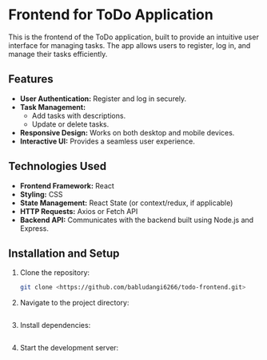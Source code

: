 # Frontend for ToDo Application

This is the frontend of the ToDo application, built to provide an intuitive user interface for managing tasks. The app allows users to register, log in, and manage their tasks efficiently.

## Features

- **User Authentication:** Register and log in securely.
- **Task Management:**
  - Add tasks with descriptions.
  - Update or delete tasks.
- **Responsive Design:** Works on both desktop and mobile devices.
- **Interactive UI:** Provides a seamless user experience.

## Technologies Used

- **Frontend Framework:** React
- **Styling:** CSS
- **State Management:** React State (or context/redux, if applicable)
- **HTTP Requests:** Axios or Fetch API
- **Backend API:** Communicates with the backend built using Node.js and Express.

## Installation and Setup

1. Clone the repository:
   ```bash
   git clone <https://github.com/babludangi6266/todo-frontend.git>
2. Navigate to the project directory:
   ```cd todo-frontend
3. Install dependencies:
   ```npm install
4. Start the development server: 
  ```npm start
